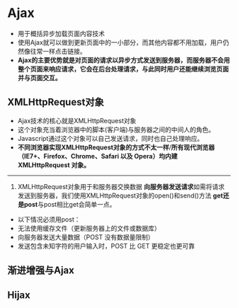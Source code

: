 # Ajax
- 用于概括异步加载页面内容技术
- 使用Ajax就可以做到更新页面中的一小部分，而其他内容都不用加载，用户仍然像往常一样点击链接。
- **Ajax的主要优势就是对页面的请求以异步方式发送到服务器，而服务器不会用整个页面来响应请求，它会在后台处理请求，与此同时用户还能继续浏览页面并与页面交互。**
## XMLHttpRequest对象
- Ajax技术的核心就是XMLHttpRequest对象
- 这个对象充当着浏览器中的脚本(客户端)与服务器之间的中间人的角色。
- Javascript通过这个对象可以自己发送请求，同时也自己处理响应。
- **不同浏览器实现XMLHttpRequest对象的方式不太一样**/**所有现代浏览器（IE7+、Firefox、Chrome、Safari 以及 Opera）均内建 XMLHttpRequest 对象。**
-----------------------------------------------------------------------------------------------
1. XMLHttpRequest对象用于和服务器交换数据
**向服务器发送请求**如需将请求发送到服务器，我们使用XMLHttpRequest对象的open()和send()方法
**get还是post**与post相比get会简单一点。
- 以下情况必须用post：
- 无法使用缓存文件（更新服务器上的文件或数据库）
- 向服务器发送大量数据（POST 没有数据量限制）
- 发送包含未知字符的用户输入时，POST 比 GET 更稳定也更可靠
## 渐进增强与Ajax
## Hijax